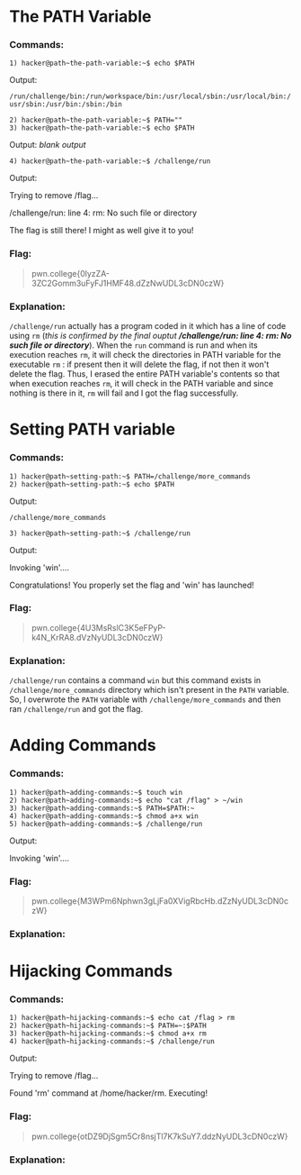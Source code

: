 # The PATH Variable
### Commands:
```
1) hacker@path~the-path-variable:~$ echo $PATH
```
Output:

`/run/challenge/bin:/run/workspace/bin:/usr/local/sbin:/usr/local/bin:/usr/sbin:/usr/bin:/sbin:/bin`
```
2) hacker@path~the-path-variable:~$ PATH=""
3) hacker@path~the-path-variable:~$ echo $PATH
```
Output: _blank output_
```
4) hacker@path~the-path-variable:~$ /challenge/run
```
Output:

Trying to remove /flag...

/challenge/run: line 4: rm: No such file or directory

The flag is still there! I might as well give it to you!
### Flag:
>pwn.college{0lyzZA-3ZC2Gomm3uFyFJ1HMF48.dZzNwUDL3cDN0czW}
### Explanation:
`/challenge/run` actually has a program coded in it which has a line of code using `rm` (_this is confirmed by the final ouptut **/challenge/run: line 4: rm: No such file or directory**_).
When the `run` command is run and when its execution reaches `rm`, it will check the directories in PATH variable for the executable `rm` : if present then it will delete the flag, if not then it won't delete the flag.
Thus, I erased the entire PATH variable's contents so that when execution reaches `rm`, it will check in the PATH variable and since nothing is there in it, `rm` will fail and I got the flag successfully.

# Setting PATH variable
### Commands:
```
1) hacker@path~setting-path:~$ PATH=/challenge/more_commands
2) hacker@path~setting-path:~$ echo $PATH
```
Output:

`/challenge/more_commands`
```
3) hacker@path~setting-path:~$ /challenge/run
```
Output:

Invoking 'win'....

Congratulations! You properly set the flag and 'win' has launched!
### Flag:
>pwn.college{4U3MsRslC3K5eFPyP-k4N_KrRA8.dVzNyUDL3cDN0czW}
### Explanation:
`/challenge/run` contains a command `win` but this command exists in `/challenge/more_commands` directory which isn't present in the `PATH` variable. So, I overwrote the `PATH` variable with `/challenge/more_commands` and then ran `/challenge/run` and got the flag.

# Adding Commands
### Commands:
```
1) hacker@path~adding-commands:~$ touch win
2) hacker@path~adding-commands:~$ echo "cat /flag" > ~/win
3) hacker@path~adding-commands:~$ PATH=$PATH:~
4) hacker@path~adding-commands:~$ chmod a+x win
5) hacker@path~adding-commands:~$ /challenge/run
```
Output:

Invoking 'win'....
### Flag:
>pwn.college{M3WPm6Nphwn3gLjFa0XVigRbcHb.dZzNyUDL3cDN0czW}
### Explanation:


# Hijacking Commands
### Commands:
```
1) hacker@path~hijacking-commands:~$ echo cat /flag > rm
2) hacker@path~hijacking-commands:~$ PATH=~:$PATH
3) hacker@path~hijacking-commands:~$ chmod a+x rm
4) hacker@path~hijacking-commands:~$ /challenge/run
```
Output:

Trying to remove /flag...

Found 'rm' command at /home/hacker/rm. Executing!
### Flag:
>pwn.college{otDZ9DjSgm5Cr8nsjTl7K7kSuY7.ddzNyUDL3cDN0czW}
### Explanation:
